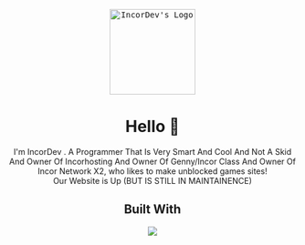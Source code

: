 <p align="center">
<kbd>
<img src="https://avatars.githubusercontent.com/u/117330972?v=4" title="IncorDev's Logo" height="150px" />
</kbd>
</p>

<h1 align="center">Hello 👋</h1>
<p align="center">
I'm IncorDev . A Programmer That Is Very Smart And Cool And Not A Skid And Owner Of Incorhosting And Owner Of Genny/Incor Class And Owner Of Incor Network X2, who likes to make unblocked games sites! 
<br>
Our Website is Up (BUT IS STILL IN MAINTAINENCE)
</p>

<h2 align="center">Built With</h2>
<p align="center">
<img src="https://skillicons.dev/icons?i=html,javascript,css,nodejs,github" />
</p>
